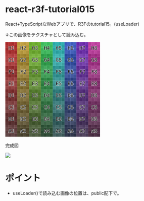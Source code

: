 # react-r3f-tutorial015
React+TypeScriptなWebアプリで、R3Fのtutorial15。(useLoader)

↓この画像をテクスチャとして読み込む。

<img src="https://github.com/aaaa1597/react-r3f-tutorial015/blob/main/public/imgs/grid.png" width="300px">

完成図<br />

<img src="https://storage.googleapis.com/zenn-user-upload/471296c12993-20231226.png" width="300px">

# ポイント
- useLoader()で読み込む画像の位置は、public配下で。
